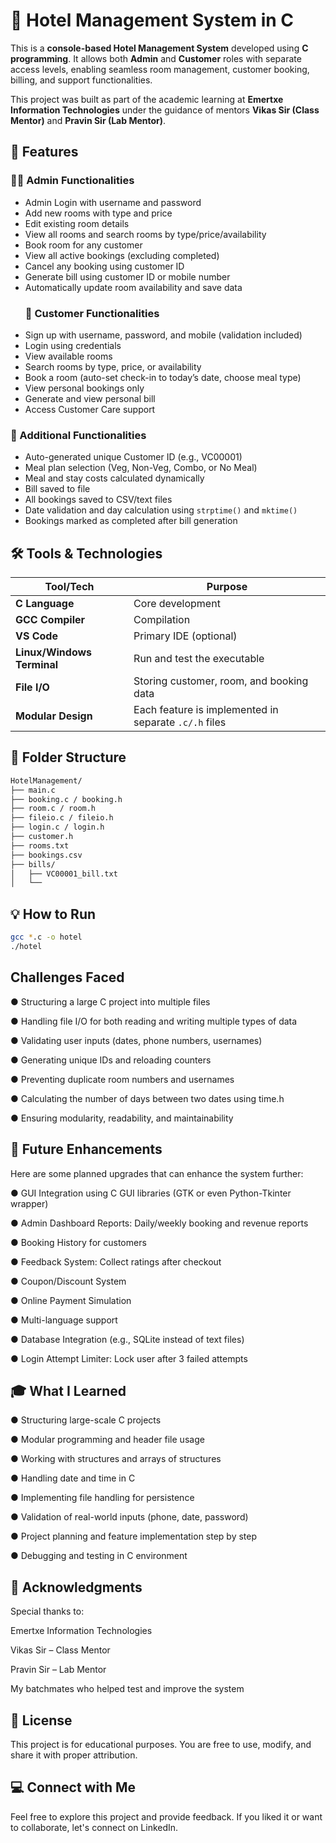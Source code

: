 # 🏨 Hotel Management System in C

This is a **console-based Hotel Management System** developed using **C programming**. It allows both **Admin** and **Customer** roles with separate access levels, enabling seamless room management, customer booking, billing, and support functionalities.

This project was built as part of the academic learning at **Emertxe Information Technologies** under the guidance of mentors **Vikas Sir (Class Mentor)** and **Pravin Sir (Lab Mentor)**.
## 🔧 Features

### 👨‍💼 Admin Functionalities
- Admin Login with username and password
- Add new rooms with type and price
- Edit existing room details
- View all rooms and search rooms by type/price/availability
- Book room for any customer
- View all active bookings (excluding completed)
- Cancel any booking using customer ID
- Generate bill using customer ID or mobile number
- Automatically update room availability and save data
  ### 👤 Customer Functionalities
- Sign up with username, password, and mobile (validation included)
- Login using credentials
- View available rooms
- Search rooms by type, price, or availability
- Book a room (auto-set check-in to today’s date, choose meal type)
- View personal bookings only
- Generate and view personal bill
- Access Customer Care support
### 📑 Additional Functionalities
- Auto-generated unique Customer ID (e.g., VC00001)
- Meal plan selection (Veg, Non-Veg, Combo, or No Meal)
- Meal and stay costs calculated dynamically
- Bill saved to file
- All bookings saved to CSV/text files
- Date validation and day calculation using `strptime()` and `mktime()`
- Bookings marked as completed after bill generation
## 🛠️ Tools & Technologies

| Tool/Tech        | Purpose                            |
|------------------|-------------------------------------|
| **C Language**   | Core development                    |
| **GCC Compiler** | Compilation                         |
| **VS Code**      | Primary IDE (optional)              |
| **Linux/Windows Terminal** | Run and test the executable     |
| **File I/O**     | Storing customer, room, and booking data |
| **Modular Design** | Each feature is implemented in separate `.c/.h` files |
## 📁 Folder Structure

```bash
HotelManagement/
├── main.c
├── booking.c / booking.h
├── room.c / room.h
├── fileio.c / fileio.h
├── login.c / login.h
├── customer.h
├── rooms.txt
├── bookings.csv
├── bills/
│   ├── VC00001_bill.txt
│   └──
``` 
## 💡 How to Run

```bash
gcc *.c -o hotel
./hotel
```
##  Challenges Faced

● Structuring a large C project into multiple files

● Handling file I/O for both reading and writing multiple types of data

● Validating user inputs (dates, phone numbers, usernames)

● Generating unique IDs and reloading counters

● Preventing duplicate room numbers and usernames

● Calculating the number of days between two dates using time.h

● Ensuring modularity, readability, and maintainability
##  🌟 Future Enhancements

Here are some planned upgrades that can enhance the system further:

● GUI Integration using C GUI libraries (GTK or even Python-Tkinter wrapper)

● Admin Dashboard Reports: Daily/weekly booking and revenue reports

● Booking History for customers

● Feedback System: Collect ratings after checkout

● Coupon/Discount System

● Online Payment Simulation

● Multi-language support

● Database Integration (e.g., SQLite instead of text files)

● Login Attempt Limiter: Lock user after 3 failed attempts

##  🎓 What I Learned
● Structuring large-scale C projects

● Modular programming and header file usage

● Working with structures and arrays of structures

● Handling date and time in C

● Implementing file handling for persistence

● Validation of real-world inputs (phone, date, password)

● Project planning and feature implementation step by step

● Debugging and testing in C environment
##  🙏 Acknowledgments
Special thanks to:

Emertxe Information Technologies

Vikas Sir – Class Mentor

Pravin Sir – Lab Mentor

My batchmates who helped test and improve the system
##  📄 License
This project is for educational purposes. You are free to use, modify, and share it with proper attribution.

##  💻 Connect with Me
Feel free to explore this project and provide feedback. If you liked it or want to collaborate, let's connect on LinkedIn.

